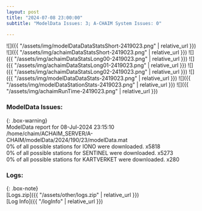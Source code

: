 ```yaml
---
layout: post
title: "2024-07-08 23:00:00"
subtitle: "ModelData Issues: 3; A-CHAIM System Issues: 0"

---
```


![]({{ "/assets/img/modelDataDataStatsShort-2419023.png" | relative_url }})
![]({{ "/assets/img/achaimDataStatsShort-2419023.png" | relative_url }})
![]({{ "/assets/img/achaimDataStatsLong00-2419023.png" | relative_url }})
![]({{ "/assets/img/achaimDataStatsLong01-2419023.png" | relative_url }})
![]({{ "/assets/img/achaimDataStatsLong02-2419023.png" | relative_url }})
![]({{ "/assets/img/modelDataDataStats-2419023.png" | relative_url }})
![]({{ "/assets/img/modelDataStationStats-2419023.png" | relative_url }})
![]({{ "/assets/img/achaimRunTime-2419023.png" | relative_url }})


### ModelData Issues:  
  
{: .box-warning}  
 ModelData report for 08-Jul-2024 23:15:10   
 /home/chaim/ACHAIM_SERVER/A-CHAIM/modelData/2024/190/23/modelData.mat   
 0% of all possible stations for IONO were downloaded. x5818   
 0% of all possible stations for SENTINEL were downloaded. x5273   
 0% of all possible stations for KARTVERKET were downloaded. x280   
  


### Logs:  
  
{: .box-note}  
[Logs.zip]({{ "/assets/other/logs.zip" | relative_url }})  
[Log Info]({{ "/logInfo" | relative_url }})  
